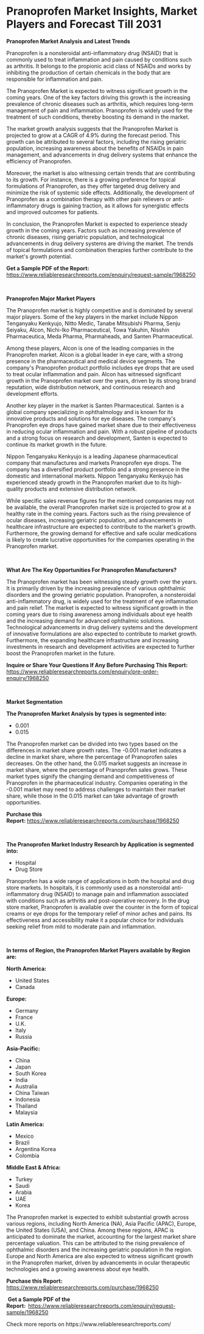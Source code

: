 <p><h1>Pranoprofen Market Insights, Market Players and Forecast Till 2031</h1></p><p><strong>Pranoprofen Market Analysis and Latest Trends</strong></p>
<p><p>Pranoprofen is a nonsteroidal anti-inflammatory drug (NSAID) that is commonly used to treat inflammation and pain caused by conditions such as arthritis. It belongs to the propionic acid class of NSAIDs and works by inhibiting the production of certain chemicals in the body that are responsible for inflammation and pain.</p><p>The Pranoprofen Market is expected to witness significant growth in the coming years. One of the key factors driving this growth is the increasing prevalence of chronic diseases such as arthritis, which requires long-term management of pain and inflammation. Pranoprofen is widely used for the treatment of such conditions, thereby boosting its demand in the market.</p><p>The market growth analysis suggests that the Pranoprofen Market is projected to grow at a CAGR of 4.9% during the forecast period. This growth can be attributed to several factors, including the rising geriatric population, increasing awareness about the benefits of NSAIDs in pain management, and advancements in drug delivery systems that enhance the efficiency of Pranoprofen.</p><p>Moreover, the market is also witnessing certain trends that are contributing to its growth. For instance, there is a growing preference for topical formulations of Pranoprofen, as they offer targeted drug delivery and minimize the risk of systemic side effects. Additionally, the development of Pranoprofen as a combination therapy with other pain relievers or anti-inflammatory drugs is gaining traction, as it allows for synergistic effects and improved outcomes for patients.</p><p>In conclusion, the Pranoprofen Market is expected to experience steady growth in the coming years. Factors such as increasing prevalence of chronic diseases, rising geriatric population, and technological advancements in drug delivery systems are driving the market. The trends of topical formulations and combination therapies further contribute to the market's growth potential.</p></p>
<p><strong>Get a Sample PDF of the Report:&nbsp;</strong> <a href="https://www.reliableresearchreports.com/enquiry/request-sample/1968250">https://www.reliableresearchreports.com/enquiry/request-sample/1968250</a></p>
<p>&nbsp;</p>
<p><strong>Pranoprofen Major Market Players</strong></p>
<p><p>The Pranoprofen market is highly competitive and is dominated by several major players. Some of the key players in the market include Nippon Tenganyaku Kenkyujo, Nitto Medic, Tanabe Mitsubishi Pharma, Senju Seiyaku, Alcon, Nichi-Iko Pharmaceutical, Towa Yakuhin, Nisshin Pharmaceutica, Meda Pharma, Pharmaheads, and Santen Pharmaceutical. </p><p>Among these players, Alcon is one of the leading companies in the Pranoprofen market. Alcon is a global leader in eye care, with a strong presence in the pharmaceutical and medical device segments. The company's Pranoprofen product portfolio includes eye drops that are used to treat ocular inflammation and pain. Alcon has witnessed significant growth in the Pranoprofen market over the years, driven by its strong brand reputation, wide distribution network, and continuous research and development efforts.</p><p>Another key player in the market is Santen Pharmaceutical. Santen is a global company specializing in ophthalmology and is known for its innovative products and solutions for eye diseases. The company's Pranoprofen eye drops have gained market share due to their effectiveness in reducing ocular inflammation and pain. With a robust pipeline of products and a strong focus on research and development, Santen is expected to continue its market growth in the future.</p><p>Nippon Tenganyaku Kenkyujo is a leading Japanese pharmaceutical company that manufactures and markets Pranoprofen eye drops. The company has a diversified product portfolio and a strong presence in the domestic and international markets. Nippon Tenganyaku Kenkyujo has experienced steady growth in the Pranoprofen market due to its high-quality products and extensive distribution network.</p><p>While specific sales revenue figures for the mentioned companies may not be available, the overall Pranoprofen market size is projected to grow at a healthy rate in the coming years. Factors such as the rising prevalence of ocular diseases, increasing geriatric population, and advancements in healthcare infrastructure are expected to contribute to the market's growth. Furthermore, the growing demand for effective and safe ocular medications is likely to create lucrative opportunities for the companies operating in the Pranoprofen market.</p></p>
<p>&nbsp;</p>
<p><strong>What Are The Key Opportunities For Pranoprofen Manufacturers?</strong></p>
<p><p>The Pranoprofen market has been witnessing steady growth over the years. It is primarily driven by the increasing prevalence of various ophthalmic disorders and the growing geriatric population. Pranoprofen, a nonsteroidal anti-inflammatory drug, is widely used for the treatment of eye inflammation and pain relief. The market is expected to witness significant growth in the coming years due to rising awareness among individuals about eye health and the increasing demand for advanced ophthalmic solutions. Technological advancements in drug delivery systems and the development of innovative formulations are also expected to contribute to market growth. Furthermore, the expanding healthcare infrastructure and increasing investments in research and development activities are expected to further boost the Pranoprofen market in the future.</p></p>
<p><strong>Inquire or Share Your Questions If Any Before Purchasing This Report:</strong> <a href="https://www.reliableresearchreports.com/enquiry/pre-order-enquiry/1968250">https://www.reliableresearchreports.com/enquiry/pre-order-enquiry/1968250</a></p>
<p>&nbsp;</p>
<p><strong>Market Segmentation</strong></p>
<p><strong>The Pranoprofen Market Analysis by types is segmented into:</strong></p>
<p><ul><li>0.001</li><li>0.015</li></ul></p>
<p><p>The Pranoprofen market can be divided into two types based on the differences in market share growth rates. The -0.001 market indicates a decline in market share, where the percentage of Pranoprofen sales decreases. On the other hand, the 0.015 market suggests an increase in market share, where the percentage of Pranoprofen sales grows. These market types signify the changing demand and competitiveness of Pranoprofen in the pharmaceutical industry. Companies operating in the -0.001 market may need to address challenges to maintain their market share, while those in the 0.015 market can take advantage of growth opportunities.</p></p>
<p><strong>Purchase this Report:&nbsp;</strong><a href="https://www.reliableresearchreports.com/purchase/1968250">https://www.reliableresearchreports.com/purchase/1968250</a></p>
<p>&nbsp;</p>
<p><strong>The Pranoprofen Market Industry Research by Application is segmented into:</strong></p>
<p><ul><li>Hospital</li><li>Drug Store</li></ul></p>
<p><p>Pranoprofen has a wide range of applications in both the hospital and drug store markets. In hospitals, it is commonly used as a nonsteroidal anti-inflammatory drug (NSAID) to manage pain and inflammation associated with conditions such as arthritis and post-operative recovery. In the drug store market, Pranoprofen is available over the counter in the form of topical creams or eye drops for the temporary relief of minor aches and pains. Its effectiveness and accessibility make it a popular choice for individuals seeking relief from mild to moderate pain and inflammation.</p></p>
<p>&nbsp;</p>
<p><strong>In terms of Region, the Pranoprofen Market Players available by Region are:</strong></p>
<p>
    <p> <strong> North America: </strong>
        <ul>
            <li>United States</li>
            <li>Canada</li>
        </ul>
        </p> 
    <p> <strong> Europe: </strong>
        <ul>
            <li>Germany</li>
            <li>France</li>
            <li>U.K.</li>
            <li>Italy</li>
            <li>Russia</li>
        </ul>
        </p> 
    <p> <strong> Asia-Pacific: </strong>
        <ul>
            <li>China</li>
            <li>Japan</li>
            <li>South Korea</li>
            <li>India</li>
            <li>Australia</li>
            <li>China Taiwan</li>
            <li>Indonesia</li>
            <li>Thailand</li>
            <li>Malaysia</li>
        </ul>
        </p> 
    <p> <strong> Latin America: </strong>
        <ul>
            <li>Mexico</li>
            <li>Brazil</li>
            <li>Argentina Korea</li>
            <li>Colombia</li>
        </ul>
        </p> 
    <p> <strong> Middle East & Africa: </strong>
        <ul>
            <li>Turkey</li>
            <li>Saudi</li>
            <li>Arabia</li>
            <li>UAE</li>
            <li>Korea</li>
        </ul>
    </p>
    </p>
<p><p>The Pranoprofen market is expected to exhibit substantial growth across various regions, including North America (NA), Asia Pacific (APAC), Europe, the United States (USA), and China. Among these regions, APAC is anticipated to dominate the market, accounting for the largest market share percentage valuation. This can be attributed to the rising prevalence of ophthalmic disorders and the increasing geriatric population in the region. Europe and North America are also expected to witness significant growth in the Pranoprofen market, driven by advancements in ocular therapeutic technologies and a growing awareness about eye health.</p></p>
<p><strong>Purchase this Report: </strong><a href="https://www.reliableresearchreports.com/purchase/1968250">https://www.reliableresearchreports.com/purchase/1968250</a></p>
<p>&nbsp;<strong>Get a Sample PDF of the Report:&nbsp;&nbsp;</strong><a href="https://www.reliableresearchreports.com/enquiry/request-sample/1968250">https://www.reliableresearchreports.com/enquiry/request-sample/1968250</a></p>
<p><strong></strong></p>
<p>Check more reports on https://www.reliableresearchreports.com/</p>